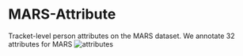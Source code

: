 # MARS-Attribute
Tracket-level person attributes on the MARS dataset.
We annotate 32 attributes for MARS
![attributes](attr.jpeg)
